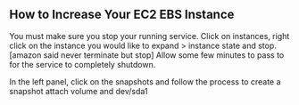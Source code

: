 ## How to Increase Your EC2 EBS Instance

You must make sure you stop your running service. Click on instances, 
right click on the instance you would like to expand > instance state and stop.
[amazon said never terminate but stop]
Allow some few minutes to pass to for the service to completely shutdown.

In the left panel, click on the snapshots and follow the process to create a snapshot attach volume and dev/sda1
